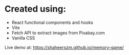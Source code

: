 # Created using:

- React functional components and hooks
- Vite
- Fetch API to extract images from Pixabay.com
- Vanilla CSS

Live demo at: https://shaheerszm.github.io/memory-game/
